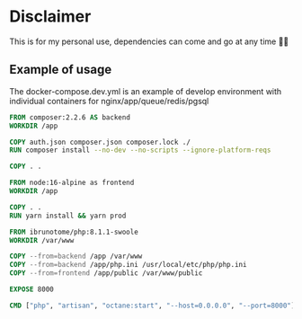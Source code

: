 # Disclaimer

This is for my personal use, dependencies can come and go at any time 🤷‍♂️

## Example of usage

The docker-compose.dev.yml is an example of develop environment with individual containers for nginx/app/queue/redis/pgsql

```Dockerfile
FROM composer:2.2.6 AS backend
WORKDIR /app

COPY auth.json composer.json composer.lock ./
RUN composer install --no-dev --no-scripts --ignore-platform-reqs

COPY . .

FROM node:16-alpine as frontend
WORKDIR /app

COPY . .
RUN yarn install && yarn prod

FROM ibrunotome/php:8.1.1-swoole
WORKDIR /var/www

COPY --from=backend /app /var/www
COPY --from=backend /app/php.ini /usr/local/etc/php/php.ini
COPY --from=frontend /app/public /var/www/public

EXPOSE 8000

CMD ["php", "artisan", "octane:start", "--host=0.0.0.0", "--port=8000"]
```
